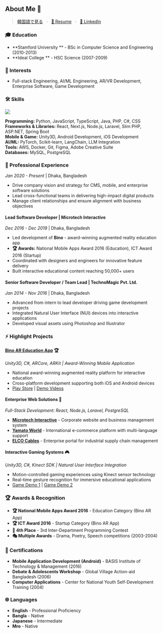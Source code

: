 ## About Me 🚀
> [韓国語で見る](./japanese.md) &nbsp; · &nbsp; [📄 Resume](./DangEa_Murung_Resume.pdf) &nbsp; · &nbsp; [💼 LinkedIn](https://www.linkedin.com/in/dangeamurung/)
 
### 🎓 Education
- **Stamford University ** - BSc in Computer Science and Engineering (2010-2013)
- **Ideal College ** - HSC Science (2007-2009)

### 👾 Interests
- Full-stack Engineering, AI/ML Engineering, AR/VR Development, Enterprise Software, Game Development

### 🛠️ Skills
<p>
  <a href="https://skillicons.dev">
    <img src="https://skillicons.dev/icons?i=python,js,ts,java,php,csharp,react,nextjs,nodejs,laravel,android,unity,aws,docker,postgres,mysql,git,figma,ai" />
  </a>
</p>

**Programming:** Python, JavaScript, TypeScript, Java, PHP, C#, CSS  
**Frameworks & Libraries:** React, Next.js, Node.js, Laravel, Slim PHP, ASP.NET, Spring Boot  
**Mobile & Game:** Unity3D, Android Development, iOS Development  
**AI/ML:** PyTorch, Scikit-learn, LangChain, LLM Integration  
**Tools:** AWS, Docker, Git, Figma, Adobe Creative Suite  
**Databases:** MySQL, PostgreSQL

### 🚀 Professional Experience
*Jan 2020 - Present* | Dhaka, Bangladesh  
- Drive company vision and strategy for CMS, mobile, and enterprise software solutions
- Lead cross-functional teams in delivering high-impact digital products
- Manage client relationships and ensure alignment with business objectives

#### **Lead Software Developer** | Microtech Interactive
*Dec 2016 - Dec 2019* | Dhaka, Bangladesh  
- Led development of **Bino** - award-winning augmented reality education app
- **🏆 Awards:** National Mobile Apps Award 2016 (Education), ICT Award 2016 (Startup)
- Coordinated with designers and engineers for innovative feature delivery
- Built interactive educational content reaching 50,000+ users

#### **Senior Software Developer / Team Lead** | TechnoMagic Pvt. Ltd.
*Jan 2014 - Nov 2016* | Dhaka, Bangladesh  
- Advanced from intern to lead developer driving game development projects
- Integrated Natural User Interface (NUI) devices into interactive applications
- Developed visual assets using Photoshop and Illustrator
  
### ⚡ Highlight Projects

#### **[Bino AR Education App](https://play.google.com/store/apps/details?id=com.microtech.neelimarbioscope)** 🏆
*Unity3D, C#, ARCore, ARKit | Award-Winning Mobile Application*
- National award-winning augmented reality platform for interactive education
- Cross-platform development supporting both iOS and Android devices
- [Play Store](https://play.google.com/store/apps/details?id=com.microtech.neelimarbioscope) | [Demo Videos](https://www.youtube.com/@binoschool4769/videos)

#### **Enterprise Web Solutions** 💼
*Full-Stack Development: React, Node.js, Laravel, PostgreSQL*
- **[Microtech Interactive](https://www.microtechinteractivebd.com)** - Corporate website and business management system
- **[Yamato World](https://yamatoworld.co.jp)** - International e-commerce platform with multi-language support
- **[ELCO Cables](https://www.elcocables.com)** - Enterprise portal for industrial supply chain management

#### **Interactive Gaming Systems** 🎮
*Unity3D, C#, Kinect SDK | Natural User Interface Integration*
- Motion-controlled gaming experiences using Kinect sensor technology
- Real-time gesture recognition for immersive educational applications
- [Game Demo 1](https://www.youtube.com/watch?v=6wM1kF2B1Io) | [Game Demo 2](https://www.youtube.com/watch?v=kfVjnMGCjcQ)

### 🏆 Awards & Recognition

- **🏆 National Mobile Apps Award 2016** - Education Category (Bino AR App)
- **🏆 ICT Award 2016** - Startup Category (Bino AR App)
- **🏅 4th Place** - 3rd Inter-Department Programming Contest
- **🎭 Multiple Awards** - Drama, Poetry, Speech competitions (2003-2004)

### 📜 Certifications

- **Mobile Application Development (Android)** - BASIS Institute of Technology & Management (2016)
- **Debate & Adolescents Workshop** - Global Village Action-aid Bangladesh (2006)
- **Computer Applications** - Center for National Youth Self-Development Training (2004)

### 🌐 Languages

- **English** - Professional Proficiency
- **Bangla** - Native
- **Japanese** - Intermediate  
- **Mro** - Native
<!-- 
## Stats

<a href="https://github.com/racheliee/github-readme-stats">
  <img height=200 align="center" src="https://github-readme-stats-rachelieee.vercel.app/api?username=racheliee&theme=github_dark&show_icons=true&rank_icon=github" />
</a>
<a href="https://github.com/racheliee/github-readme-stats">
  <img height=200 align="center" src="https://github-readme-stats-rachelieee.vercel.app/api/top-langs/?username=racheliee&layout=compact&theme=github_dark&langs_count=8&card_width=320&hide=jupyter%20notebook,css,scss,less,vue,html&exclude_repo=ucsc-projects,cse183-final,github-readme-stats"/>
</a> -->
